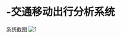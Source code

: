 # -交通移动出行分析系统
系统截图
![1](https://github.com/jonyjing/traffic/tree/master/%E6%88%AA%E5%9B%BE/20190419_173030.gif)
